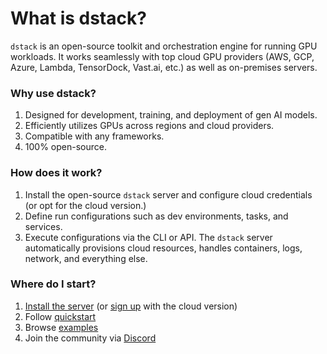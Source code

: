 # What is dstack?

`dstack` is an open-source toolkit and orchestration engine for running GPU workloads. 
It works seamlessly with top cloud GPU providers (AWS, GCP, Azure, Lambda, TensorDock, Vast.ai, etc.)
as well as on-premises servers.

### Why use dstack?

1. Designed for development, training, and deployment of gen AI models.
2. Efficiently utilizes GPUs across regions and cloud providers.
3. Compatible with any frameworks.
4. 100% open-source.

### How does it work?

1. Install the open-source `dstack` server and configure cloud credentials (or opt for the cloud version.) 
2. Define run configurations such as dev environments, tasks, and services.
3. Execute configurations via the CLI or API. The `dstack` server automatically provisions cloud resources, handles 
   containers, logs, network, and everything else.

[//]: # (### Coming soon)

[//]: # (1. Multi-node tasks)
[//]: # (2. Auto-scalable services)
[//]: # (3. Integration with Kubernetes)

### Where do I start?

1. [Install the server](installation/index.md) (or <a href="#" data-tally-open="w7K17R">sign up</a> with the cloud version)
2. Follow [quickstart](quickstart.md)
3. Browse [examples](../examples/index.md)
4. Join the community via [Discord](https://discord.gg/u8SmfwPpMd)